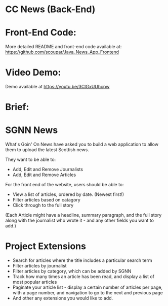 # CC News (Back-End)


# Front-End Code:

More detailed README and front-end code available at: 
https://github.com/scoupar/Java_News_App_Frontend

# Video Demo: 

Demo available at https://youtu.be/3CIGxUUhcpw

# Brief: 

# SGNN News
What's Goin' On News have asked you to build a web application to allow them to upload the latest Scottish news.

They want to be able to:

* Add, Edit and Remove Journalists
* Add, Edit and Remove Articles


For the front end of the website, users should be able to:

* View a list of articles, ordered by date. (Newest first!)
* Filter articles based on catagory
* Click through to the full story

(Each Article might have a headline, summary paragraph, and the full story along with the journalist who wrote it - and any other fields you want to add.)

# Project Extensions
* Search for articles where the title includes a particular search term
* Filter articles by journalist
* Filter articles by category, which can be added by SGNN
* Track how many times an article has been read, and display a list of most popular articles
* Paginate your article list - display a certain number of articles per page, with a page number, and navigation to go to the next and previous page
* And other any extensions you would like to add.
